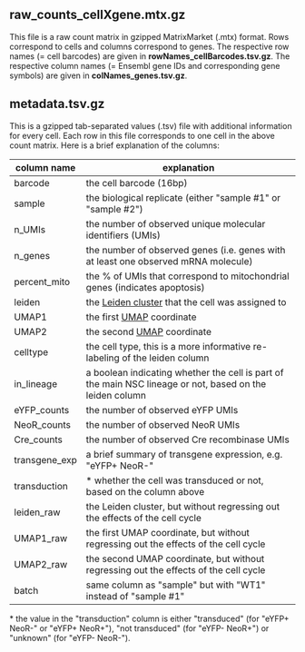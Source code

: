 ## raw_counts_cellXgene.mtx.gz
This file is a raw count matrix in gzipped MatrixMarket (.mtx) format.
Rows correspond to cells and columns correspond to genes.
The respective row names (= cell barcodes) are given in __rowNames_cellBarcodes.tsv.gz__.
The respective column names (= Ensembl gene IDs and corresponding gene symbols) are given in __colNames_genes.tsv.gz__.

## metadata.tsv.gz
This is a gzipped tab-separated values (.tsv) file with additional information for every cell.
Each row in this file corresponds to one cell in the above count matrix.
Here is a brief explanation of the columns:

column name | explanation
------------ | -------------
barcode | the cell barcode (16bp)
sample | the biological replicate (either "sample #1" or "sample #2")
n_UMIs | the number of observed unique molecular identifiers (UMIs)
n_genes | the number of observed genes (i.e. genes with at least one observed mRNA molecule)
percent_mito | the % of UMIs that correspond to mitochondrial genes (indicates apoptosis)
leiden | the [Leiden cluster](https://www.nature.com/articles/s41598-019-41695-z) that the cell was assigned to
UMAP1 | the first [UMAP](https://arxiv.org/abs/1802.03426) coordinate
UMAP2 | the second [UMAP](https://arxiv.org/abs/1802.03426) coordinate
celltype | the cell type, this is a more informative re-labeling of the leiden column
in_lineage | a boolean indicating whether the cell is part of the main NSC lineage or not, based on the leiden column
eYFP_counts | the number of observed eYFP UMIs
NeoR_counts |  the number of observed NeoR UMIs
Cre_counts |  the number of observed Cre recombinase UMIs
transgene_exp | a brief summary of transgene expression, e.g. "eYFP+ NeoR-"
transduction | * whether the cell was transduced or not, based on the column above
leiden_raw | the Leiden cluster, but without regressing out the effects of the cell cycle
UMAP1_raw | the first UMAP coordinate, but without regressing out the effects of the cell cycle
UMAP2_raw | the second UMAP coordinate, but without regressing out the effects of the cell cycle
batch | same column as "sample" but with "WT1" instead of "sample #1"

\* the value in the "transduction" column is either "transduced" (for "eYFP+ NeoR-" or "eYFP+ NeoR+"), "not transduced" (for "eYFP- NeoR+") or "unknown" (for "eYFP- NeoR-").
